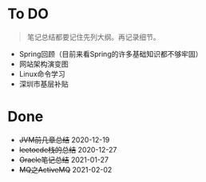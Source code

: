 # To DO 

> 笔记总结都要记住先列大纲。再记录细节。

* Spring回顾（目前来看Spring的许多基础知识都不够牢固）
* 网站架构演变图
* Linux命令学习
* 深圳市基层补贴

# Done

* ~~JVM前几章总结~~ 	2020-12-19
* ~~leetocde栈的总结~~    2020-12-27
* ~~Oracle笔记总结~~      2021-01-27 
* ~~MQ之ActiveMQ~~       2021-02-02

